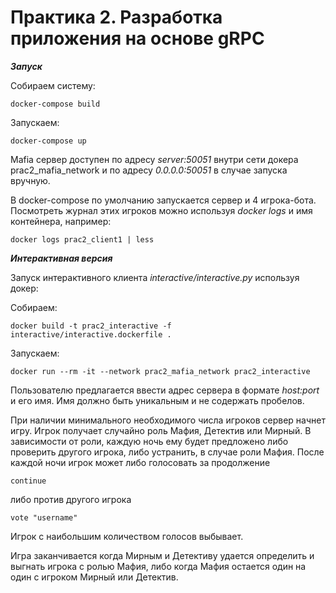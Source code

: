 # Практика 2. Разработка приложения на основе gRPC

***Запуск***

Собираем систему:
```
docker-compose build
```
Запускаем:
```
docker-compose up
```

Mafia сервер доступен по адресу *server:50051* внутри сети докера prac2_mafia_network и по адресу *0.0.0.0:50051* в случае запуска вручную.

В docker-compose по умолчанию запускается сервер и 4 игрока-бота. Посмотреть журнал этих игроков можно используя *docker logs* и имя контейнера, например:
```
docker logs prac2_client1 | less
```

***Интерактивная версия***

Запуск интерактивного клиента *interactive/interactive.py* используя докер:

Собираем:
```
docker build -t prac2_interactive -f interactive/interactive.dockerfile .
```
Запускаем:
```
docker run --rm -it --network prac2_mafia_network prac2_interactive
```

Пользователю предлагается ввести адрес сервера в формате *host:port* и его имя. Имя должно быть уникальным и не содержать пробелов.

При наличии минимального необходимого числа игроков сервер начнет игру. Игрок получает случайно роль Мафия, Детектив или Мирный. В зависимости от роли, каждую ночь ему будет предложено либо проверить другого игрока, либо устранить, в случае роли Мафия. После каждой ночи игрок может либо голосовать за продолжение

```
continue
```

либо против другого игрока

```
vote "username"
```

Игрок с наибольшим количеством голосов выбывает.

Игра заканчивается когда Мирным и Детективу удается определить и выгнать игрока с ролью Мафия, либо когда Мафия остается один на один с игроком Мирный или Детектив.
